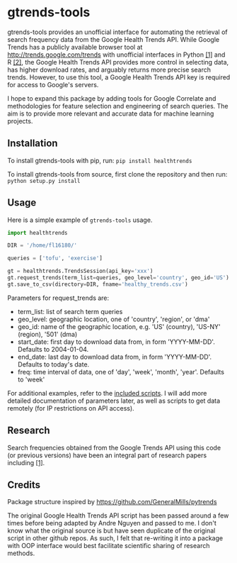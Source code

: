 # gtrends-tools
gtrends-tools provides an unofficial interface for automating the retrieval of search frequency data from the Google Health Trends API. While Google Trends has a publicly available browser tool at <http://trends.google.com/trends> with unofficial interfaces in Python [[1]](https://github.com/GeneralMills/pytrends) and R [[2]](https://github.com/PMassicotte/gtrendsR), the Google Health Trends API provides more control in selecting data, has higher download rates, and arguably returns more precise search trends. However, to use this tool, a Google Health Trends API key is required for access to Google's servers.

I hope to expand this package by adding tools for Google Correlate and methodologies for feature selection and engineering of search queries. The aim is to provide more relevant and accurate data for machine learning projects.

## Installation

To install gtrends-tools with pip, run: `pip install healthtrends`

To install gtrends-tools from source, first clone the repository and then run:
`python setup.py install`


## Usage

Here is a simple example of `gtrends-tools` usage.

```python
import healthtrends

DIR = '/home/fl16180/'

queries = ['tofu', 'exercise']

gt = healthtrends.TrendsSession(api_key='xxx')
gt.request_trends(term_list=queries, geo_level='country', geo_id='US')
gt.save_to_csv(directory=DIR, fname='healthy_trends.csv')

```

Parameters for request_trends are:
- term_list: list of search term queries
- geo_level: geographic location, one of 'country', 'region', or 'dma'
- geo_id: name of the geographic location, e.g. 'US' (country), 'US-NY' (region), '501' (dma)
- start_date: first day to download data from, in form 'YYYY-MM-DD'. Defaults to 2004-01-04.
- end_date: last day to download data from, in form 'YYYY-MM-DD'. Defaults to today's date.
- freq: time interval of data, one of 'day', 'week', 'month', 'year'. Defaults to 'week'

For additional examples, refer to the [included scripts](bin/example.py). I will add more detailed documentation of parameters later, as well as scripts to get data remotely (for IP restrictions on API access).


## Research
Search frequencies obtained from the Google Trends API using this code (or previous versions) have been an integral part of research papers including [[1]](https://publichealth.jmir.org/2018/1/e4/).

## Credits
Package structure inspired by <https://github.com/GeneralMills/pytrends>

The original Google Health Trends API script has been passed around a few times before being adapted by Andre Nguyen and passed to me. I don't know what the original source is but have seen duplicate of the original script in other github repos. As such, I felt that re-writing it into a package with OOP interface would best facilitate scientific sharing of research methods.
